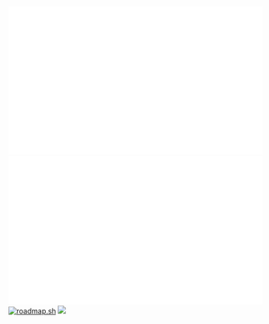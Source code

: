 
![](https://raw.githubusercontent.com/ka0un/profilestats/master/generated/overview.svg#gh-dark-mode-only) ![](https://raw.githubusercontent.com/ka0un/profilestats/master/generated/languages.svg#gh-dark-mode-only) 
[![roadmap.sh](https://api.roadmap.sh/v1-badge/wide/644a81e7e27257737498eefa?variant=dark&roadmaps=java%2Cbackend)](https://roadmap.sh) ![](https://picsum.photos/216/185)




